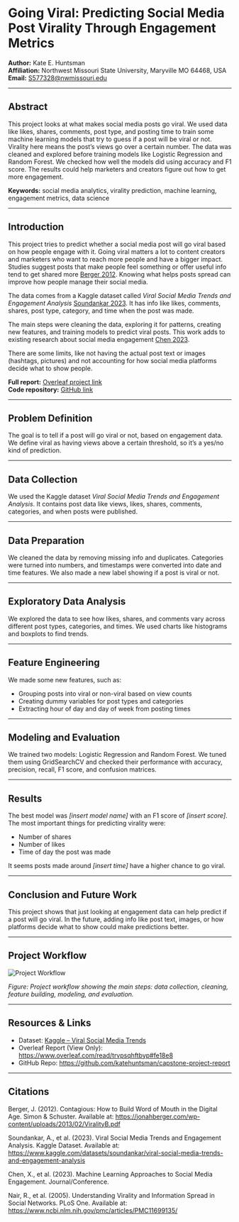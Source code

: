 # Going Viral: Predicting Social Media Post Virality Through Engagement Metrics

**Author:** Kate E. Huntsman  
**Affiliation:** Northwest Missouri State University, Maryville MO 64468, USA  
**Email:** S577328@nwmissouri.edu

---

## Abstract

This project looks at what makes social media posts go viral. We used data like likes, shares, comments, post type, and posting time to train some machine learning models that try to guess if a post will be viral or not. Virality here means the post’s views go over a certain number. The data was cleaned and explored before training models like Logistic Regression and Random Forest. We checked how well the models did using accuracy and F1 score. The results could help marketers and creators figure out how to get more engagement.

**Keywords:** social media analytics, virality prediction, machine learning, engagement metrics, data science

---

## Introduction

This project tries to predict whether a social media post will go viral based on how people engage with it. Going viral matters a lot to content creators and marketers who want to reach more people and have a bigger impact. Studies suggest posts that make people feel something or offer useful info tend to get shared more [Berger 2012](#references). Knowing what helps posts spread can improve how people manage their social media.

The data comes from a Kaggle dataset called *Viral Social Media Trends and Engagement Analysis* [Soundankar 2023](#references). It has info like likes, comments, shares, post type, category, and time when the post was made.

The main steps were cleaning the data, exploring it for patterns, creating new features, and training models to predict viral posts. This work adds to existing research about social media engagement [Chen 2023](#references).

There are some limits, like not having the actual post text or images (hashtags, pictures) and not accounting for how social media platforms decide what to show people.

**Full report:** [Overleaf project link](https://www.overleaf.com/read/trvpsqhftbyp#fe18e8)  
**Code repository:** [GitHub link](https://github.com/katehuntsman/capstone-project-report)

---

## Problem Definition

The goal is to tell if a post will go viral or not, based on engagement data. We define viral as having views above a certain threshold, so it’s a yes/no kind of prediction.

---

## Data Collection

We used the Kaggle dataset *Viral Social Media Trends and Engagement Analysis*. It contains post data like views, likes, shares, comments, categories, and when posts were published.

---

## Data Preparation

We cleaned the data by removing missing info and duplicates. Categories were turned into numbers, and timestamps were converted into date and time features. We also made a new label showing if a post is viral or not.

---

## Exploratory Data Analysis

We explored the data to see how likes, shares, and comments vary across different post types, categories, and times. We used charts like histograms and boxplots to find trends.

---

## Feature Engineering

We made some new features, such as:

- Grouping posts into viral or non-viral based on view counts
- Creating dummy variables for post types and categories
- Extracting hour of day and day of week from posting times

---

## Modeling and Evaluation

We trained two models: Logistic Regression and Random Forest. We tuned them using GridSearchCV and checked their performance with accuracy, precision, recall, F1 score, and confusion matrices.

---

## Results

The best model was *[insert model name]* with an F1 score of *[insert score]*. The most important things for predicting virality were:

- Number of shares
- Number of likes
- Time of day the post was made

It seems posts made around *[insert time]* have a higher chance to go viral.

---

## Conclusion and Future Work

This project shows that just looking at engagement data can help predict if a post will go viral. In the future, adding info like post text, images, or how platforms decide what to show could make predictions better.

---

## Project Workflow

![Project Workflow](figures/project_workflow.png)

*Figure: Project workflow showing the main steps: data collection, cleaning, feature building, modeling, and evaluation.*

---

## Resources & Links
- Dataset: [Kaggle – Viral Social Media Trends](https://www.kaggle.com/datasets/atharvasoundankar/viral-social-media-trends-and-engagement-analysis)  
- Overleaf Report (View Only): https://www.overleaf.com/read/trvpsqhftbyp#fe18e8
- GitHub Repo: https://github.com/katehuntsman/capstone-project-report

---

## Citations
Berger, J. (2012). Contagious: How to Build Word of Mouth in the Digital Age. Simon & Schuster. Available at: https://jonahberger.com/wp-content/uploads/2013/02/ViralityB.pdf

Soundankar, A., et al. (2023). Viral Social Media Trends and Engagement Analysis. Kaggle Dataset. Available at: https://www.kaggle.com/datasets/soundankar/viral-social-media-trends-and-engagement-analysis

Chen, X., et al. (2023). Machine Learning Approaches to Social Media Engagement. Journal/Conference.

Nair, R., et al. (2005). Understanding Virality and Information Spread in Social Networks. PLoS One. Available at: https://www.ncbi.nlm.nih.gov/pmc/articles/PMC11699135/